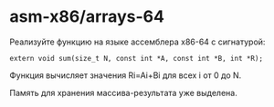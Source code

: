 # asm-x86/arrays-64

Реализуйте функцию на языке ассемблера x86-64 с сигнатурой:

```
extern void sum(size_t N, const int *A, const int *B, int *R);
```   

Функция вычисляет значения Ri=Ai+Bi для всех i от 0 до N.

Память для хранения массива-результата уже выделена.
